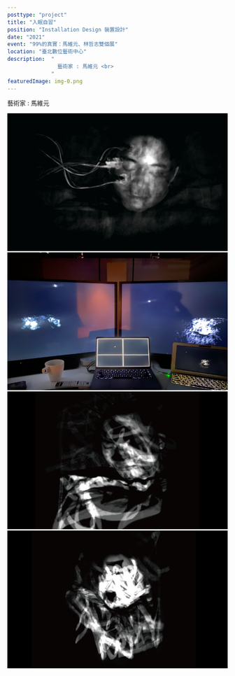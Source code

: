 ```yaml
---
posttype: "project"
title: "入眠自習"
position: "Installation Design 裝置設計"
date: "2021"
event: "99%的真實：馬維元、林哲志雙個展"
location: "臺北數位藝術中心"
description:  "
                藝術家 : 馬維元 <br>
              "
featuredImage: img-0.png
---
```

藝術家 : 馬維元 <br>
<div class="project_box">
<img class="project_subimg" src="./img-0.png">
</div>
<div class="project_box">
<img class="project_subimg" src="./img-1.png">
</div>
<div class="project_box">
<img class="project_subimg" src="./img-2.png">
</div>
<div class="project_box">
<img class="project_subimg" src="./img-3.png">
</div>
<div class="project_box"></div>
